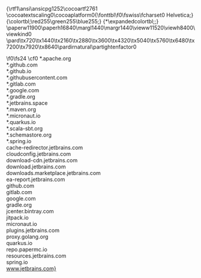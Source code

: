 {\rtf1\ansi\ansicpg1252\cocoartf2761
\cocoatextscaling0\cocoaplatform0{\fonttbl\f0\fswiss\fcharset0 Helvetica;}
{\colortbl;\red255\green255\blue255;}
{\*\expandedcolortbl;;}
\paperw11900\paperh16840\margl1440\margr1440\vieww11520\viewh8400\viewkind0
\pard\tx720\tx1440\tx2160\tx2880\tx3600\tx4320\tx5040\tx5760\tx6480\tx7200\tx7920\tx8640\pardirnatural\partightenfactor0

\f0\fs24 \cf0 *.apache.org\
*.github.com\
*.github.io\
*.githubusercontent.com\
*.gitlab.com\
*.google.com\
*.gradle.org\
*.jetbrains.space\
*.maven.org\
*.micronaut.io\
*.quarkus.io\
*.scala-sbt.org\
*.schemastore.org\
*.spring.io\
cache-redirector.jetbrains.com\
cloudconfig.jetbrains.com\
download-cdn.jetbrains.com\
download.jetbrains.com\
downloads.marketplace.jetbrains.com\
ea-report.jetbrains.com\
github.com\
gitlab.com\
google.com\
gradle.org\
jcenter.bintray.com\
jitpack.io\
micronaut.io\
plugins.jetbrains.com\
proxy.golang.org\
quarkus.io\
repo.papermc.io\
resources.jetbrains.com\
spring.io\
www.jetbrains.com}